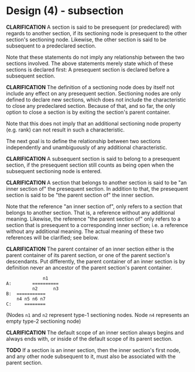 
<!-- ======================================================================= -->
# Design (4) - subsection

**CLARIFICATION**
A section is said to be presequent (or predeclared) with regards to another
section, if its sectioning node is presequent to the other section's sectioning
node. Likewise, the other section is said to be subsequent to a predeclared
section.

Note that these statements do not imply any relationship between the two
sections involved. The above statements merely state which of these sections is
declared first: A presequent section is declared before a subsequent section.

**CLARIFICATION**
The definition of a sectioning node does by itself not include any effect
on any presequent section. Sectioning nodes are only defined to declare new
sections, which does not include the characteristic to close any predeclared
section. Because of that, and so far, the only option to close a section is
by exiting the section's parent container.

Note that this does not imply that an additional sectioning node
property (e.g. rank) can not result in such a characteristic.

The next goal is to define the relationship between two sections
independently and unambiguously of any additional characteristic.

**CLARIFICATION**
A subsequent section is said to belong to a presequent section, if
the presequent section still counts as being open when the subsequent
sectioning node is entered.

**CLARIFICATION**
A section that belongs to another section is said to be "an inner section of"
the presequent section. In addition to that, the presequent section is said to
be "the parent section of" the inner section.

Note that the reference "an inner section of", only refers to a section that
belongs to another section. That is, a reference without any additional meaning.
Likewise, the reference "the parent section of" only refers to a section that
is presequent to a corresponding inner section; i.e. a reference without any
additional meaning. The actual meaning of these two references will be
clarified; see below.

**CLARIFICATION**
The parent container of an inner section either is the parent container of its
parent section, or one of the parent section's descendants. Put differently,
the parent container of an inner section is by definition never an ancestor of
the parent section's parent container.

```
              n1
A:        ==========
          n2      n3
B:  ===========
    n4 n5 n6 n7
C:     ========
```

(Nodes `n1` and `n2` represent type-1 sectioning nodes.
Node `n4` represents an empty type-2 sectioning node)

**CLARIFICATION**
The default scope of an inner section always begins and always ends with,
or inside of the default scope of its parent section.

**TODO**
If a section is an inner section, then the inner section's first node, and any
other node subsequent to it, must also be associated with the parent section.
